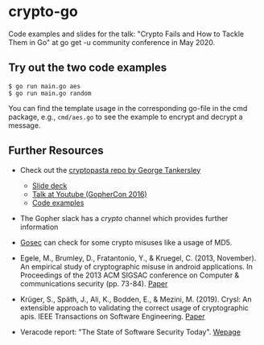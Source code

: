 # crypto-go

Code examples and slides for the talk: "Crypto Fails and How to Tackle Them in Go" at go get -u community conference in May 2020.

## Try out the two code examples

```
$ go run main.go aes 
$ go run main.go random
```

You can find the template usage in the corresponding go-file in the cmd package, e.g., `cmd/aes.go` to see the example to encrypt and decrypt a message.

## Further Resources

- Check out the [cryptopasta repo by George Tankersley](https://github.com/gtank/cryptopasta)
  - [Slide deck](https://speakerdeck.com/gtank/crypto-for-go-developers)
  - [Talk at Youtube (GopherCon 2016)](https://www.youtube.com/watch?v=2r_KMzXB74w)
  - [Code examples](https://github.com/gtank/cryptopasta)
- The Gopher slack has a *crypto* channel which provides further information
- [Gosec](https://github.com/securego/gosec) can check for some crypto misuses like a usage of MD5. 

- Egele, M., Brumley, D., Fratantonio, Y., & Kruegel, C. (2013, November). An empirical study of cryptographic misuse in android applications. In Proceedings of the 2013 ACM SIGSAC conference on Computer & communications security (pp. 73-84).
[Paper](https://dl.acm.org/doi/pdf/10.1145/2508859.2516693)
- Krüger, S., Späth, J., Ali, K., Bodden, E., & Mezini, M. (2019). Crysl: An extensible approach to validating the correct usage of cryptographic apis. IEEE Transactions on Software Engineering.
[Paper](https://ieeexplore.ieee.org/document/8880510)
- Veracode report: "The State of Software Security Today". [Wepage](https://www.veracode.com/state-of-software-security-report)

